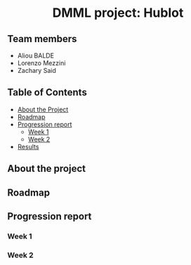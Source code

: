 <h1 align="center">DMML project: Hublot</h1>

## Team members

- Aliou BALDE
- Lorenzo Mezzini
- Zachary Said

<!-- TABLE OF CONTENTS -->
## Table of Contents

* [About the Project](#about-the-project)
* [Roadmap](#Roadmap)
* [Progression report](#Tasks)
  * [Week 1](#Week-1)
  * [Week 2](#Week-2)
* [Results](#Results)



<!-- About the project-->
## About the project

<!-- Roadmap -->
## Roadmap

<!-- Progression report -->
## Progression report 

### Week 1

### Week 2

